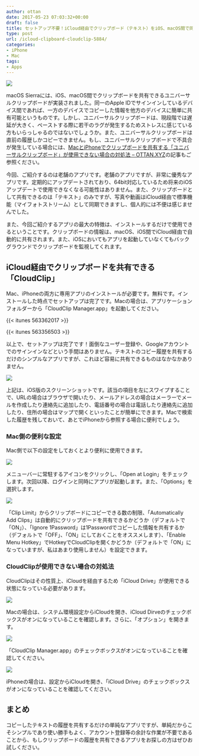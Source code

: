 ```yaml
---
author: ottan
date: 2017-05-23 07:03:32+00:00
draft: false
title: セットアップ不要！iCloud経由でクリップボード（テキスト）をiOS、macOS間で同期できる「CloudClip」
type: post
url: /icloud-clipboard-cloudclip-5884/
categories:
- iPhone
- Mac
tags:
- Apps
---
```


![](/uploads/2017/05/170523-5923d688e9ade.jpg)

macOS Sierraには、iOS、macOS間でクリップボードを共有できるユニバーサルクリップボードが実装されました。同一のApple IDでサインインしているデバイス間であれば、一方のデバイスでコピーした情報を他方のデバイスに簡単に共有可能というものです。しかし、ユニバーサルクリップボードは、現段階では遅延が大きく、ペーストする際に若干のラグが発生するためストレスに感じている方もいらっしゃるのではないでしょうか。また、ユニバーサルクリップボードは直前の履歴しかコピーできません。もし、ユニバーサルクリップボードで不具合が発生している場合には、[MacとiPhoneでクリップボードを共有する「ユニバーサルクリップボード」が使用できない場合の対処法 – OTTAN.XYZ](/sierra-ios10-universal-clipboard-trouble-4978/)の記事もご参照ください。

今回、ご紹介するのは老舗のアプリです。老舗のアプリですが、非常に優秀なアプリです。定期的にアップデートされており、64bit対応しているため将来のiOSアップデートで使用できなくなる可能性はありません。また、クリップボードとして共有できるのは「テキスト」のみですが、写真や動画はiCloud経由で標準機能（マイフォトストリーム）として同期できますし、個人的には不便は感じませんでした。

また、今回ご紹介するアプリの最大の特徴は、インストールするだけで使用できるということです。クリップボードの情報は、macOS、iOS間でiCloud経由で自動的に共有されます。また、iOSにおいてもアプリを起動していなくてもバックグラウンドでクリップボードを監視してくれます。

## iCloud経由でクリップボードを共有できる「CloudClip」

Mac、iPhoneの両方に専用アプリのインストールが必要です。無料です。インストールした時点でセットアップは完了です。Macの場合は、アプリケーションフォルダーから「CloudClip Manager.app」を起動してください。

{{< itunes 563362017 >}}

{{< itunes 563356503 >}}

以上で、セットアップは完了です！面倒なユーザー登録や、Googleアカウントでのサインインなどという手間はありません。テキストのコピー履歴を共有するだけのシンプルなアプリですが、これほど容易に共有できるものはなかなかありません。

![](/uploads/2017/05/170523-5923daaf2f081.png)

上記は、iOS版のスクリーンショットです。該当の項目を左にスワイプすることで、URLの場合はブラウザで開いたり、メールアドレスの場合はメーラーでメールを作成したり連絡先に追加したり、電話番号の場合は電話したり連絡先に追加したり、住所の場合はマップで開くといったことが簡単にできます。Macで検索した履歴を残しておいて、あとでiPhoneから参照する場合に便利でしょう。

### Mac側の便利な設定

Mac側で以下の設定をしておくとより便利に使用できます。

![](/uploads/2017/05/170523-5923db67c15b0.png)

メニューバーに常駐するアイコンをクリックし、「Open at Login」をチェックします。次回以降、ログインと同時にアプリが起動します。また、「Options」を選択します。

![](/uploads/2017/05/170523-5923db52e6a55.png)

「Clip Limit」からクリップボードにコピーできる数の制限、「Automatically Add Clips」は自動的にクリップボードを共有できるかどうか（デフォルトで「ON」）、「Ignore 1Password」は1Passwordでコピーした情報を共有するか（デフォルトで「OFF」、「ON」にしておくことをオススメします）、「Enable Menu Hotkey」でHotkeyでCloudClipを開くかどうか（デフォルトで「ON」になっていますが、私はあまり使用しません）を設定できます。

### CloudClipが使用できない場合の対処法

CloudClipはその性質上、iCloudを経由するため「iCloud Drive」が使用できる状態になっている必要があります。

![](/uploads/2017/05/170523-5923ddfda2b15.png)

Macの場合は、システム環境設定からiCloudを開き、iCloud Dirveのチェックボックスがオンになっていることを確認します。さらに、「オプション」を開きます。

![](/uploads/2017/05/170523-5923de44c9f9a.png)

「CloudClip Manager.app」のチェックボックスがオンになっていることを確認してください。

![](/uploads/2017/05/170523-5923de712ed72.png)

iPhoneの場合は、設定からiCloudを開き、「iCloud Drive」のチェックボックスがオンになっていることを確認してください。

## まとめ

コピーしたテキストの履歴を共有するだけの単純なアプリですが、単純だからこそシンプルであり使い勝手もよく、アカウント登録等の余計な作業が不要であることから、もしクリップボードの履歴を共有できるアプリをお探しの方はぜひお試しください。
